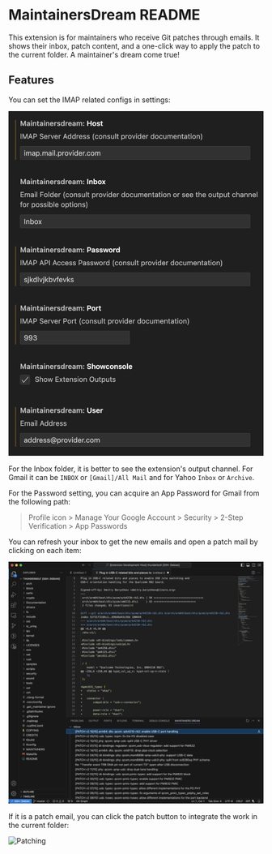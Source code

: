 # MaintainersDream README

This extension is for maintainers who receive Git patches through emails. It shows their inbox, patch content, and a one-click way to apply the patch to the current folder. A maintainer's dream come true!

## Features

You can set the IMAP related configs in settings:

<img src="images/settings.png" alt="Settings" width="600"/>

For the Inbox folder, it is better to see the extension's output channel. For Gmail it can be `INBOX` or `[Gmail]/All Mail` and for Yahoo `Inbox` or `Archive`.

For the Password setting, you can acquire an App Password for Gmail from the following path:
> Profile icon > Manage Your Google Account > Security > 2-Step Verification > App Passwords

You can refresh your inbox to get the new emails and open a patch mail by clicking on each item:

![Emails](images/emails.png)

If it is a patch email, you can click the patch button to integrate the work in the current folder:

![Patching](images/patching.gif)
